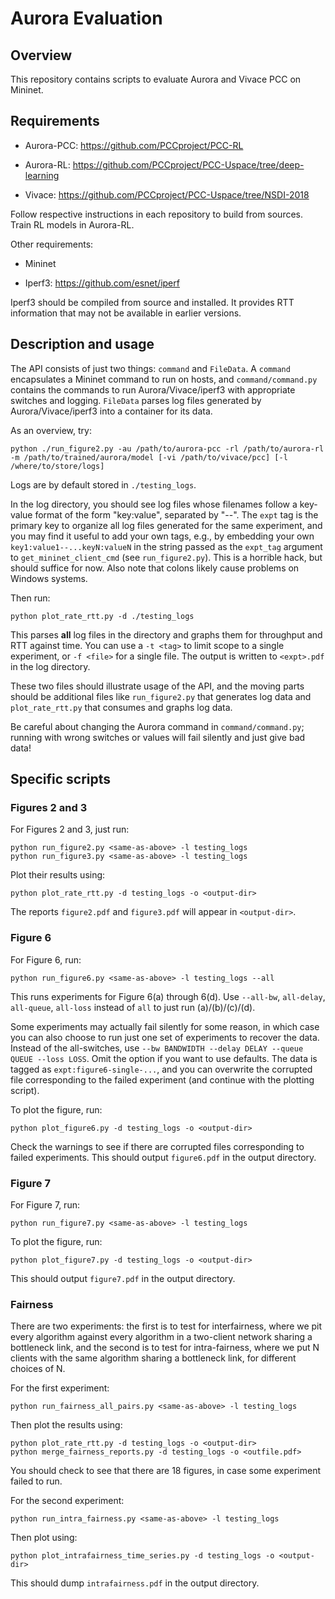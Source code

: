 # Aurora Evaluation

## Overview

This repository contains scripts to evaluate Aurora and Vivace PCC on Mininet.

## Requirements

- Aurora-PCC: https://github.com/PCCproject/PCC-RL

- Aurora-RL: https://github.com/PCCproject/PCC-Uspace/tree/deep-learning

- Vivace: https://github.com/PCCproject/PCC-Uspace/tree/NSDI-2018

Follow respective instructions in each repository to build from sources.
Train RL models in Aurora-RL.

Other requirements:

- Mininet

- Iperf3: https://github.com/esnet/iperf

Iperf3 should be compiled from source and installed. It provides RTT information
that may not be available in earlier versions.

## Description and usage

The API consists of just two things: `command` and `FileData`.
A `command` encapsulates a Mininet command to run on hosts,
and `command/command.py` contains the commands to run Aurora/Vivace/iperf3
with appropriate switches and logging.
`FileData` parses log files generated by Aurora/Vivace/iperf3 into a container
for its data.

As an overview, try:

```
python ./run_figure2.py -au /path/to/aurora-pcc -rl /path/to/aurora-rl -m /path/to/trained/aurora/model [-vi /path/to/vivace/pcc] [-l /where/to/store/logs]
```

Logs are by default stored in `./testing_logs`.

In the log directory, you should see log files whose filenames follow a
key-value format of the form "key:value", separated by "--".
The `expt` tag is the primary key to organize all log files generated for the
same experiment, and you may find it useful to add your own tags, e.g., by
embedding your own `key1:value1--...keyN:valueN` in the string passed as
the `expt_tag` argument to `get_mininet_client_cmd` (see `run_figure2.py`).
This is a horrible hack, but should suffice for now. Also note that colons
likely cause problems on Windows systems.


Then run:

```
python plot_rate_rtt.py -d ./testing_logs
```

This parses __all__ log files in the directory and graphs them for throughput
and RTT against time.
You can use a `-t <tag>` to limit scope to a single experiment,
or `-f <file>` for a single file.
The output is written to `<expt>.pdf` in the log directory.

These two files should illustrate usage of the API, and the moving parts
should be additional files like `run_figure2.py` that generates log data and
`plot_rate_rtt.py` that consumes and graphs log data.

Be careful about changing the Aurora command in `command/command.py`;
running with wrong switches or values will fail silently and just give bad data!

## Specific scripts

### Figures 2 and 3

For Figures 2 and 3, just run:

```
python run_figure2.py <same-as-above> -l testing_logs
python run_figure3.py <same-as-above> -l testing_logs
```

Plot their results using:

```
python plot_rate_rtt.py -d testing_logs -o <output-dir>
```

The reports `figure2.pdf` and `figure3.pdf` will appear in `<output-dir>`.

### Figure 6

For Figure 6, run:
```
python run_figure6.py <same-as-above> -l testing_logs --all
```

This runs experiments for Figure 6(a) through 6(d). Use `--all-bw`, `all-delay`, `all-queue`, `all-loss` instead of `all` to just run (a)/(b)/(c)/(d).

Some experiments may actually fail silently for some reason, in which case you can also choose to run just one set of experiments to recover the data.
Instead of the all-switches, use `--bw BANDWIDTH --delay DELAY --queue QUEUE --loss LOSS`.
Omit the option if you want to use defaults.
The data is tagged as `expt:figure6-single-...`, and you can overwrite the corrupted file corresponding to the failed experiment (and continue with the plotting script).

To plot the figure, run:
```
python plot_figure6.py -d testing_logs -o <output-dir>
```
Check the warnings to see if there are corrupted files corresponding to failed experiments.
This should output `figure6.pdf` in the output directory.

### Figure 7

For Figure 7, run:
```
python run_figure7.py <same-as-above> -l testing_logs
```

To plot the figure, run:
```
python plot_figure7.py -d testing_logs -o <output-dir>
```
This should output `figure7.pdf` in the output directory.

### Fairness

There are two experiments: the first is to test for interfairness, where we pit every algorithm
against every algorithm in a two-client network sharing a bottleneck link,
and the second is to test for intra-fairness, where we put N clients with the same algorithm
sharing a bottleneck link, for different choices of N.

For the first experiment:

```
python run_fairness_all_pairs.py <same-as-above> -l testing_logs
```

Then plot the results using:

```
python plot_rate_rtt.py -d testing_logs -o <output-dir>
python merge_fairness_reports.py -d testing_logs -o <outfile.pdf>
```

You should check to see that there are 18 figures, in case some experiment failed to run.

For the second experiment:

```
python run_intra_fairness.py <same-as-above> -l testing_logs
```

Then plot using:
```
python plot_intrafairness_time_series.py -d testing_logs -o <output-dir>
```
This should dump `intrafairness.pdf` in the output directory.
